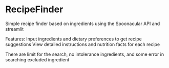 # RecipeFinder
Simple recipe finder based on ingredients using the Spoonacular API and streamlit

Features:
Input ingredients and dietary preferences to get recipe suggestions
View detailed instructions and nutrition facts for each recipe

There are limit for the search, no intolerance ingredients, and some error in searching excluded ingredient
